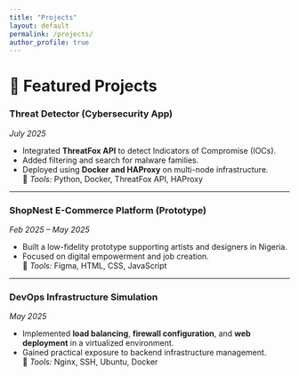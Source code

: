 ```yaml
---
title: "Projects"
layout: default
permalink: /projects/
author_profile: true
---
```


# 🚀 Featured Projects

### **Threat Detector (Cybersecurity App)**  
*July 2025*  
- Integrated **ThreatFox API** to detect Indicators of Compromise (IOCs).  
- Added filtering and search for malware families.  
- Deployed using **Docker and HAProxy** on multi-node infrastructure.  
🧰 *Tools:* Python, Docker, ThreatFox API, HAProxy  

---

### **ShopNest E-Commerce Platform (Prototype)**  
*Feb 2025 – May 2025*  
- Built a low-fidelity prototype supporting artists and designers in Nigeria.  
- Focused on digital empowerment and job creation.  
🧰 *Tools:* Figma, HTML, CSS, JavaScript  

---

### **DevOps Infrastructure Simulation**  
*May 2025*  
- Implemented **load balancing**, **firewall configuration**, and **web deployment** in a virtualized environment.  
- Gained practical exposure to backend infrastructure management.  
🧰 *Tools:* Nginx, SSH, Ubuntu, Docker  
